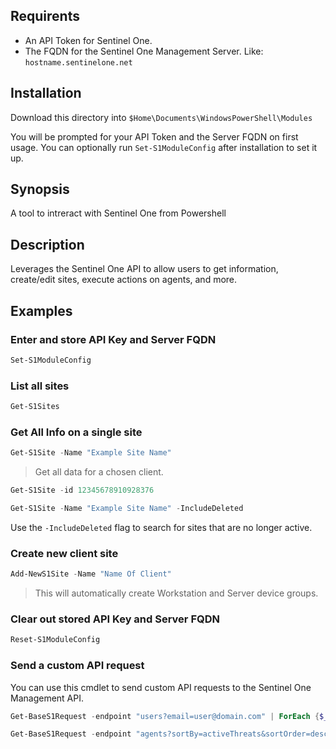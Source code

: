 ## Requirents

- An API Token for Sentinel One.
- The FQDN for the Sentinel One Management Server. Like: `hostname.sentinelone.net`

## Installation

Download this directory into `$Home\Documents\WindowsPowerShell\Modules`

You will be prompted for your API Token and the Server FQDN on first usage. You can optionally run `Set-S1ModuleConfig` after installation to set it up.


## Synopsis
A tool to intreract with Sentinel One from Powershell

## Description
Leverages the Sentinel One API to allow users to get information, create/edit sites, execute actions on agents, and more.

## Examples
### Enter and store API Key and Server FQDN
```powershell
Set-S1ModuleConfig
```
### List all sites
```powershell
Get-S1Sites
```
### Get All Info on a single site
```powershell
Get-S1Site -Name "Example Site Name"
```
> Get all data for a chosen client.
```powershell
Get-S1Site -id 12345678910928376
```
```powershell
Get-S1Site -Name "Example Site Name" -IncludeDeleted
```
Use the `-IncludeDeleted` flag to search for sites that are no longer active.
### Create new client site
```powershell
Add-NewS1Site -Name "Name Of Client"
```
> This will automatically create Workstation and Server device groups.

### Clear out stored API Key and Server FQDN
```powershell
Reset-S1ModuleConfig
```
### Send a custom API request
You can use this cmdlet to send custom API requests to the Sentinel One Management API. 

```powershell
Get-BaseS1Request -endpoint "users?email=user@domain.com" | ForEach {$_.fullName;$_.id}
```
```powershell
Get-BaseS1Request -endpoint "agents?sortBy=activeThreats&sortOrder=desc&Infected=true" | Select computerName,id,siteName,siteId
```